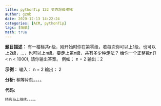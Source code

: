 ```yaml
---
title: pythonTip 132 变态超级楼梯
author: gznb
date: 2020-12-13 14:22:24
categories: [ACM, pythonTip]
tags: [简单]
math: true
---
```


**题目描述：**
有一楼梯共n级，刚开始时你在第零级，若每次你可以上1级，也可以上2级，...，也可以上n级。要走上第n级，共有多少种走法？ 
给你一个正整数n(1 < n < 1000), 请你输出答案。
例如： n = 2
输出：2

**示例：**
输入：
n = 2
输出：
2


**分析:**
稍等片刻。。。。

**代码:**
```python
精彩马上继续。。。。。
```
